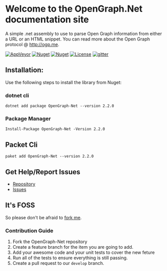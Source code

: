 # Welcome to the OpenGraph.Net documentation site

A simple .net assembly to use to parse Open Graph information from either a URL or an HTML snippet. You can read more about the Open Graph protocol @ http://ogp.me.

[![AppVeyor](https://img.shields.io/appveyor/ci/GeoffHorsey/opengraph-net.svg)](https://ci.appveyor.com/project/GeoffHorsey/opengraph-net)
[![Nuget](https://img.shields.io/nuget/v/OpenGraph-Net.svg)](http://www.nuget.org/packages/OpenGraph-Net/)
[![Nuget](https://img.shields.io/nuget/dt/OpenGraph-Net.svg)](http://www.nuget.org/packages/OpenGraph-Net/)
[![License](https://img.shields.io/badge/license-MIT-orange.svg)](https://raw.githubusercontent.com/ghorsey/OpenGraph-Net/master/LICENSE)
[![gitter](https://badges.gitter.im/webpack/webpack.svg)](https://gitter.im/OpenGraph-Net/OpenGraph-Net)

## Installation:

Use the following steps to install the library from Nuget:

### dotnet cli

    dotnet add package OpenGraph-Net --version 2.2.0

### Package Manager

    Install-Package OpenGraph-Net -Version 2.2.0

## Packet Cli

    paket add OpenGraph-Net --version 2.2.0

## Get Help/Report Issues

* [Repository](https://github.com/ghorsey/OpenGraph-Net)
* [Issues](https://github.com/ghorsey/OpenGraph-Net/issues)

## It's FOSS

So please don't be afraid to [fork me](https://github.com/ghorsey/OpenGraph-Net).

### Contribution Guide

1. Fork the OpenGraph-Net repository
1. Create a feature branch for the item you are going to add.
1. Add your awesome code and your unit tests to cover the new feture
1. Run all of the tests to ensure everything is still passing.
1. Create a pull request to our `develop` branch.